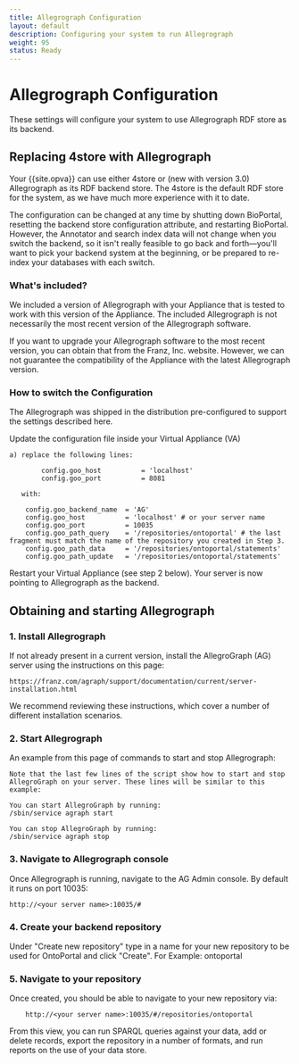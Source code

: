 ```yaml
---
title: Allegrograph Configuration
layout: default
description: Configuring your system to run Allegrograph
weight: 95
status: Ready
---
```


# Allegrograph Configuration

These settings will configure your system to use Allegrograph RDF store 
as its backend.

## Replacing 4store with Allegrograph

Your {{site.opva}} can use either 4store or (new with version 3.0) Allegrograph 
as its RDF backend store. 
The 4store is the default RDF store for the system, as we have much more experience with it to date. 

The configuration can be changed at any time by shutting down BioPortal,
resetting the backend store configuration attribute, 
and restarting BioPortal. 
However, the Annotator and search index data will not change when you switch the backend, so it isn't really feasible to go back and forth—you'll 
want to pick your backend system at the beginning,
or be prepared to re-index your databases with each switch.

### What's included?

We included a version of Allegrograph with your Appliance
that is tested to work with this version of the Appliance.
The included Allegrograph is not necessarily the most recent version of the Allegrograph software. 

If you want to upgrade your Allegrograph software to the most recent version,
you can obtain that from the Franz, Inc. website. 
However, we can not guarantee the compatibility of the Appliance
with the latest Allegrograph version.

### How to switch the Configuration

The Allegrograph was shipped in the distribution pre-configured to support 
the settings described here.

Update the configuration file inside your Virtual Appliance (VA)

	a) replace the following lines:
```
		config.goo_host          = 'localhost'
    	config.goo_port          = 8081
```
       with:

	    config.goo_backend_name  = 'AG'
	    config.goo_host          = 'localhost' # or your server name
	    config.goo_port          = 10035
	    config.goo_path_query    = '/repositories/ontoportal' # the last fragment must match the name of the repository you created in Step 3.
	    config.goo_path_data     = '/repositories/ontoportal/statements'
	    config.goo_path_update   = '/repositories/ontoportal/statements'

Restart your Virtual Appliance (see step 2 below). Your server is now pointing to Allegrograph as the backend. 

## Obtaining and starting Allegrograph

### 1. Install Allegrograph

If not already present in a current version, install the AllegroGraph (AG) server using the instructions on this page:

`https://franz.com/agraph/support/documentation/current/server-installation.html`

We recommend reviewing these instructions, which cover a number of different installation scenarios.

### 2. Start Allegrograph

An example from this page of commands to start and stop Allegrograph:

```
Note that the last few lines of the script show how to start and stop AllegroGraph on your server. These lines will be similar to this example:

You can start AllegroGraph by running:  
/sbin/service agraph start  
 
You can stop AllegroGraph by running:  
/sbin/service agraph stop 
```

### 3. Navigate to Allegrograph console

Once Allegrograph is running, navigate to the AG Admin console. By default it runs on port 10035:

```
http://<your server name>:10035/#
```

### 4. Create your backend repository

Under "Create new repository" type in a name for your new repository to be used for OntoPortal and click "Create". For Example: ontoportal

### 5. Navigate to your repository

Once created, you should be able to navigate to your new repository via:

```
	http://<your server name>:10035/#/repositories/ontoportal
```

From this view, you can run SPARQL queries against your data, add or delete records, export the repository in a number of formats, and run reports on the use of your data store.

